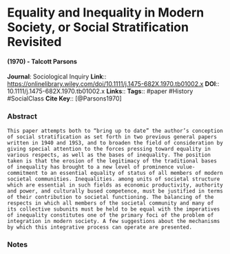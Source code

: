 # Equality and Inequality in Modern Society, or Social Stratification Revisited
#### (1970) - Talcott Parsons
**Journal**: Sociological Inquiry
**Link**:: https://onlinelibrary.wiley.com/doi/10.1111/j.1475-682X.1970.tb01002.x
**DOI**:: 10.1111/j.1475-682X.1970.tb01002.x
**Links**:: 
**Tags**:: #paper #History #SocialClass 
**Cite Key**:: [@Parsons1970]

### Abstract

```
This paper attempts both to “bring up to date” the author’s conception of social stratification as set forth in two previous general papers written in 1940 and 19S3, and to broaden the field of consideration by giving special attention to the forces pressing toward equality in various respects, as well as the bases of inequality. The position taken is that the erosion of the legitimacy of the traditional bases of inequality has brought to a new level of prominence vulue-commitment to an essential equality of status of all members of modern societal communities. Inequalities. among units of societal structure which are essential in such fields as economic productivity, authority and power, and culturally bused competence, must be justified in terms of their contribution to societal functioning. The balancing of the respects in which all members of the societal community and many of its collective subunits must be held to be equal with the imperatives of inequality constitutes one of the primary foci of the problem of integration in modern society. A few suggestions about the mechanisms by which this integrative process can operate are presented.
```

### Notes

